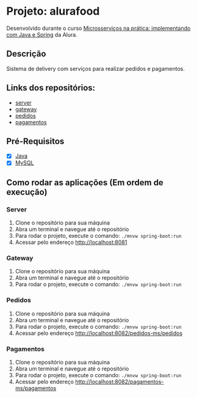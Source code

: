 # Projeto: alurafood

Desenvolvido durante o curso [Microsserviços na prática: implementando com Java e Spring](https://www.alura.com.br/curso-online-microsservicos-implementando-java-spring) da Alura.

## Descrição

Sistema de delivery com serviços para realizar pedidos e pagamentos.

## Links dos repositórios:
- [server](https://github.com/piedroalex/server)
- [gateway](https://github.com/piedroalex/gateway)
- [pedidos](https://github.com/piedroalex/pedidos)
- [pagamentos](https://github.com/piedroalex/pagamentos)

## Pré-Requisitos

- [x] [Java](https://www.java.com/pt-BR/download/manual.jsp)
- [x] [MySQL](https://dev.mysql.com/downloads/)

## Como rodar as aplicações (Em ordem de execução)

### Server
1. Clone o repositório para sua máquina
2. Abra um terminal e navegue até o repositório
3. Para rodar o projeto, execute o comando: ```./mnvw spring-boot:run```
4. Acessar pelo endereço [http://localhost:8081](http://localhost:8081)

### Gateway
1. Clone o repositório para sua máquina
2. Abra um terminal e navegue até o repositório
3. Para rodar o projeto, execute o comando: ```./mnvw spring-boot:run```

### Pedidos
1. Clone o repositório para sua máquina
2. Abra um terminal e navegue até o repositório
3. Para rodar o projeto, execute o comando: ```./mnvw spring-boot:run```
4. Acessar pelo endereço [http://localhost:8082/pedidos-ms/pedidos](http://localhost:8082/pedidos-ms/pedidos)

### Pagamentos
1. Clone o repositório para sua máquina
2. Abra um terminal e navegue até o repositório
3. Para rodar o projeto, execute o comando: ```./mnvw spring-boot:run```
4. Acessar pelo endereço [http://localhost:8082/pagamentos-ms/pagamentos](http://localhost:8082/pagamentos-ms/pagamentos)

